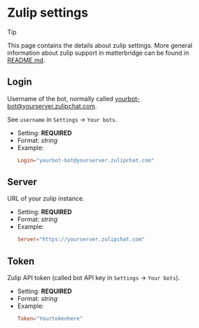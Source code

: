 # Zulip settings

> [!TIP]
> This page contains the details about zulip settings. More general information about zulip support in matterbridge can be found in [README.md](README.md).

## Login

Username of the bot, normally called yourbot-bot@yourserver.zulipchat.com.

See `username` in `Settings` → `Your bots`.

- Setting: **REQUIRED**
- Format: *string*
- Example:
  ```toml
  Login="yourbot-bot@yourserver.zulipchat.com"
  ```

## Server

URL of your zulip instance.

- Setting: **REQUIRED**
- Format: *string*
- Example:
  ```toml
  Server="https://yourserver.zulipchat.com"
  ```

## Token

Zulip API token (called bot API key in `Settings` → `Your bots`).

- Setting: **REQUIRED**
- Format: *string*
- Example:
  ```toml
  Token="Yourtokenhere"
  ```
